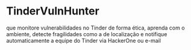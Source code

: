 # TinderVulnHunter
que monitore vulnerabilidades no Tinder de forma ética, aprenda com o ambiente, detecte fragilidades como a de localização e notifique automaticamente a equipe do Tinder via HackerOne ou e-mail
